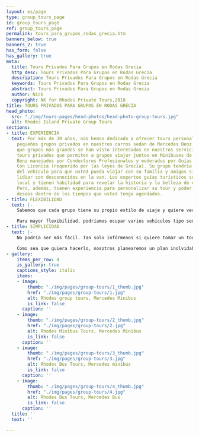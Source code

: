 ```yaml
---
layout: es/page
type: group_tours_page
id: group_tours_page
ref: group_tours_page
permalink: tours_para_grupos_rodas_grecia.htm
banners_below: true
banners_2: true
has_form: false
has_gallery: true
meta:
  title: Tours Privados Para Grupos en Rodas Grecia
  http_desc: Tours Privados Para Grupos en Rodas Grecia
  description: Tours Privados Para Grupos en Rodas Grecia
  keywords: Tours Privados Para Grupos en Rodas Grecia
  abstract: Tours Privados Para Grupos en Rodas Grecia
  author: Nick
  copyright: NK for Rhodes Private Tours,2018
title: TOURS PRIVADOS PARA GRUPOS EN RODAS GRECIA
head_photo:
  src: "./img/tours-pages/head-photos/head-photo-group-tours.jpg"
  alt: Rhodes Island Private Group Tours
sections:
- title: EXPERIENCIA
  text: Por más de 30 años, nos hemos dedicado a ofrecer tours personalizados para
    pequeños grupos privados en nuestros carros sedan de Mercedes Benz. En vista de
    que grupos más grandes se han visto interesados en nuestros servicios, hemos diseñado
    tours privados que permiten a grupos viajar juntos en Minibuses de lujo de Mercedes
    Benz manejados por Conductores Profesionales y moderados por Guías Turísticos
    Con Licencia (requerido por las leyes de Grecia). Su grupo tendría uso exclusivo
    del vehículo para que usted pueda viajar con su familia y amigos sin tener que
    lidiar con desconocidos en la van. Los expertos guías turísticos son de origen
    local y tienen habilidad para revelar la historia y la belleza de cada lugar visitado.
    Pero, además, tienen experiencia para personalizar su tour y poder cumplir sus
    deseos dentro de los tiempos que usted tenga agendados.
- title: FLEXIBILIDAD
  text: |-
    Sabemos que cada grupo tiene su propio estilo de viaje y quiere ver cosas distintas. Le ofrecemos la oportunidad de ser flexibles con su itinerario, vehículo, y tiempo. Usted puede elegir cualquier tour que esté disponible en nuestra página web donde hemos hecho todo el trabajo por usted. Estos tours abarcan los sitios y vistas más importantes de la isla. O, si lo desea, puede simplemente informarnos qué desea ver y hacer y nosotros planearemos un tour especial solo para usted y su grupo. Personalizaríamos los sitios que usted quiere visitar y seleccionaríamos los vehículos (o vehículo) más apropiados para albergar a su grupo.

    Para mayor flexibilidad, podríamos ocupar varios vehículos tipo sedan de Mercedes Benz para su grupo. Si alguien en su grupo quiere ir a nadar, o le encanta ir de compras, o necesita terminar el tour antes que los demás, podríamos cambiar los vehículos y cumplir esa agenda. Si usted tiene un adulto mayor en su grupo quién no puede lidiar con algunos sitios tan rápido como los demás, podemos seguir acompañándole mientras el resto del grupo visita otro sitio con un ritmo más veloz.
- title: SIMPLICIDAD
  text: |-
    No podría ser más fácil. Tan solo infórmenos si quiere tomar un tour estándar o si tiene una lista de cosas especiales en mente. Luego, díganos cuántas personas hay en su grupo. Modificaremos cualquier tour para atender sus necesidades, y asignaremos el mejor vehículo o flota para acomodar su tamaño de grupo y maximizar su corto tiempo en la isla.

    Como sea que quiera hacerlo, nosotros planearemos un plan inolvidable para usted. Aproveche nuestra experiencia y creatividad. Estaríamos encantados de discutir sus requerimientos y diseñar un tour que sea perfecto para su grupo (así sea grande o pequeño). No dude en contactarnos, y nosotros nos encargaremos del resto.
- gallery:
    items_per_row: 4
    is_gallery: true
    captions_style: italic
    items:
    - image:
        thumb: "./img/pages/group-tours/1_thumb.jpg"
        href: "./img/pages/group-tours/1.jpg"
        alt: Rhodes group tours, Mercedes Minibus
        is_link: false
      caption: ''
    - image:
        thumb: "./img/pages/group-tours/2_thumb.jpg"
        href: "./img/pages/group-tours/2.jpg"
        alt: Rhodes Minibus Tours, Mercedes Minibus
        is_link: false
      caption: ''
    - image:
        thumb: "./img/pages/group-tours/3_thumb.jpg"
        href: "./img/pages/group-tours/3.jpg"
        alt: Rhodes Bus Tours, Mercedes minibus
        is_link: false
      caption: ''
    - image:
        thumb: "./img/pages/group-tours/4_thumb.jpg"
        href: "./img/pages/group-tours/4.jpg"
        alt: Rhodes Bus Tours, Mercedes Bus
        is_link: false
      caption: ''
  title: ''
  text: ''

---
```

